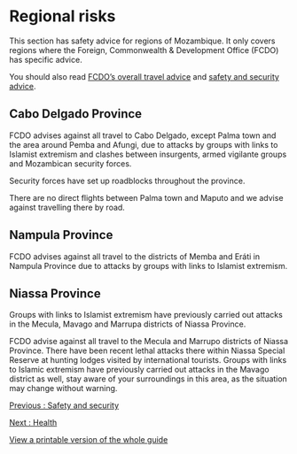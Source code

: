 # Regional risks

This section has safety advice for regions of Mozambique. It only covers regions where the Foreign, Commonwealth & Development Office (FCDO) has specific advice.

You should also read [FCDO’s overall travel advice](/foreign-travel-advice/mozambique) and [safety and security advice](/foreign-travel-advice/mozambique/safety-and-security).

## Cabo Delgado Province

FCDO advises against all travel to Cabo Delgado, except Palma town and the area around Pemba and Afungi, due to attacks by groups with links to Islamist extremism and clashes between insurgents, armed vigilante groups and Mozambican security forces.

Security forces have set up roadblocks throughout the province.

There are no direct flights between Palma town and Maputo and we advise against travelling there by road.

## Nampula Province

FCDO advises against all travel to the districts of Memba and Eráti in Nampula Province due to attacks by groups with links to Islamist extremism.

## Niassa Province

Groups with links to Islamist extremism have previously carried out attacks in the Mecula, Mavago and Marrupa districts of Niassa Province.

FCDO advise against all travel to the Mecula and Marrupo districts of Niassa Province. There have been recent lethal attacks there within Niassa Special Reserve at hunting lodges visited by international tourists. Groups with links to Islamic extremism have previously carried out attacks in the Mavago district as well, stay aware of your surroundings in this area, as the situation may change without warning.

[Previous
:
Safety and security](/foreign-travel-advice/mozambique/safety-and-security)

[Next
:
Health](/foreign-travel-advice/mozambique/health)

[View a printable version of the whole guide](/foreign-travel-advice/mozambique/print)